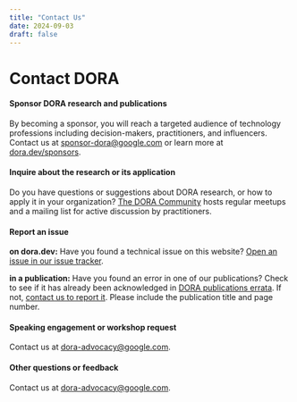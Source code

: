 ```yaml
---
title: "Contact Us"
date: 2024-09-03
draft: false
---
```

# Contact DORA
#### Sponsor DORA research and publications
By becoming a sponsor, you will reach a targeted audience of technology professions including decision-makers, practitioners, and influencers. Contact us at [sponsor-dora@google.com](mailto:sponsor-dora@google.com) or learn more at [dora.dev/sponsors](https://dora.dev/sponsors).

#### Inquire about the research or its application
Do you have questions or suggestions about DORA research, or how to apply it in your organization? [The DORA Community](https://dora.communty) hosts regular meetups and a mailing list for active discussion by practitioners.

#### Report an issue
**on dora.dev:** Have you found a technical issue on this website? [Open an issue in our issue tracker](https://github.com/dora-team/dora.dev/issues).

**in a publication:** Have you found an error in one of our publications? Check to see if it has already been acknowledged in [DORA publications errata](/publications/errata/). If not, [contact us to report it](mailto:dora-advocacy@google.com?subject=DORA+Publication+error+report). Please include the publication title and page number.

#### Speaking engagement or workshop request
Contact us at [dora-advocacy@google.com](mailto:dora-advocacy@google.com?subject=Speaking+engagement+or+workshop+request).

#### Other questions or feedback
Contact us at [dora-advocacy@google.com](mailto:dora-advocacy@google.com).

